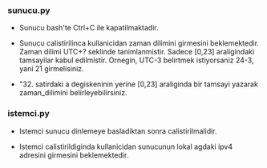 ### sunucu.py ###
- Sunucu bash'te Ctrl+C ile kapatilmaktadir.

- Sunucu calistirilinca kullanicidan zaman dilimini girmesini beklemektedir. Zaman dilimi UTC+? seklinde tanimlanmistir. Sadece [0,23] araligindaki tamsayilar kabul edilmistir. Ornegin, UTC-3 belirtmek istiyorsaniz 24-3, yani 21 girmelisiniz.

- "32. satirdaki a degiskeninin yerine [0,23] araliginda bir tamsayi yazarak zaman_dilimini belirleyebilirsiniz.

### istemci.py ###
- Istemci sunucu dinlemeye basladiktan sonra calistirilmalidir.

- Istemci calistirildiginda kullanicidan sunucunun lokal agdaki ipv4 adresini girmesini beklemektedir.
